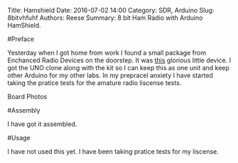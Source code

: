 Title: Hamshield
Date: 2016-07-02 14:00
Category: SDR, Arduino
Slug: 8bitvhfuhf
Authors: Reese
Summary: 8 bit Ham Radio with Arduino HamShield.

#Preface

Yesterday when I got home from work I found a small package from Enchanced Radio Devices on the doorstep. It was [this](https://www.kickstarter.com/projects/749835103/hamshield-for-arduino-vhf-uhf-transceiver) glorious little device. I got the UNO clone along with the kit so I can keep this as one unit and keep other Arduino for my other labs. In my prepracel anxiety I have started taking the pratice tests for the amature radio liscense tests. 

Board Photos

#Assembly

I have got it assembled.

#Usage

I have not used this yet. I have been taking pratice tests for my liscense.
